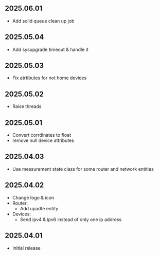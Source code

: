 <!-- https://developers.home-assistant.io/docs/add-ons/presentation#keeping-a-changelog -->

## 2025.06.01

- Add solid queue clean up job

## 2025.05.04

- Add sysupgrade timeout & handle it

## 2025.05.03

- Fix atrtibutes for not home devices

## 2025.05.02

- Raise threads

## 2025.05.01

- Convert corrdinates to float
- remove null device attributes

## 2025.04.03

- Use messurement state class for some router and network entities

## 2025.04.02

- Change logo & icon
- Router:
  - Add upadte entity
- Devices:
  - Send ipv4 & ipv6 instead of only one ip address 

## 2025.04.01

- Initial release
